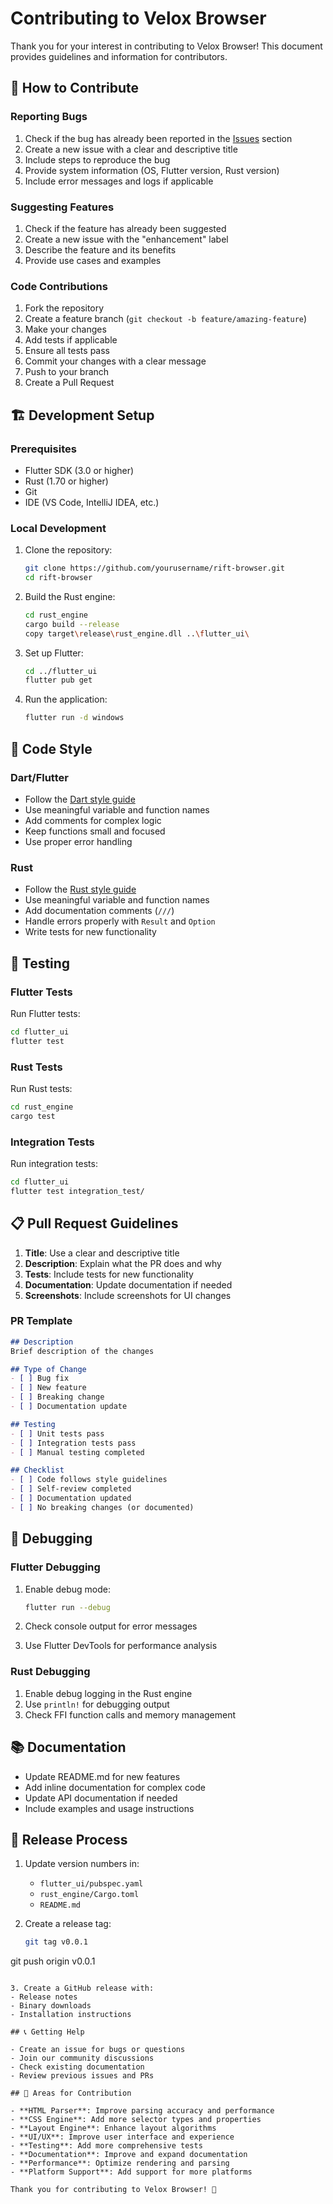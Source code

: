 # Contributing to Velox Browser

Thank you for your interest in contributing to Velox Browser! This document provides guidelines and information for contributors.

## 🤝 How to Contribute

### Reporting Bugs

1. Check if the bug has already been reported in the [Issues](https://github.com/yourusername/rift-browser/issues) section
2. Create a new issue with a clear and descriptive title
3. Include steps to reproduce the bug
4. Provide system information (OS, Flutter version, Rust version)
5. Include error messages and logs if applicable

### Suggesting Features

1. Check if the feature has already been suggested
2. Create a new issue with the "enhancement" label
3. Describe the feature and its benefits
4. Provide use cases and examples

### Code Contributions

1. Fork the repository
2. Create a feature branch (`git checkout -b feature/amazing-feature`)
3. Make your changes
4. Add tests if applicable
5. Ensure all tests pass
6. Commit your changes with a clear message
7. Push to your branch
8. Create a Pull Request

## 🏗️ Development Setup

### Prerequisites

- Flutter SDK (3.0 or higher)
- Rust (1.70 or higher)
- Git
- IDE (VS Code, IntelliJ IDEA, etc.)

### Local Development

1. Clone the repository:
   ```bash
   git clone https://github.com/yourusername/rift-browser.git
   cd rift-browser
   ```

2. Build the Rust engine:
   ```bash
   cd rust_engine
   cargo build --release
   copy target\release\rust_engine.dll ..\flutter_ui\
   ```

3. Set up Flutter:
   ```bash
   cd ../flutter_ui
   flutter pub get
   ```

4. Run the application:
   ```bash
   flutter run -d windows
   ```

## 📝 Code Style

### Dart/Flutter

- Follow the [Dart style guide](https://dart.dev/guides/language/effective-dart/style)
- Use meaningful variable and function names
- Add comments for complex logic
- Keep functions small and focused
- Use proper error handling

### Rust

- Follow the [Rust style guide](https://doc.rust-lang.org/1.0.0/style/style/naming/README.html)
- Use meaningful variable and function names
- Add documentation comments (`///`)
- Handle errors properly with `Result` and `Option`
- Write tests for new functionality

## 🧪 Testing

### Flutter Tests

Run Flutter tests:
```bash
cd flutter_ui
flutter test
```

### Rust Tests

Run Rust tests:
```bash
cd rust_engine
cargo test
```

### Integration Tests

Run integration tests:
```bash
cd flutter_ui
flutter test integration_test/
```

## 📋 Pull Request Guidelines

1. **Title**: Use a clear and descriptive title
2. **Description**: Explain what the PR does and why
3. **Tests**: Include tests for new functionality
4. **Documentation**: Update documentation if needed
5. **Screenshots**: Include screenshots for UI changes

### PR Template

```markdown
## Description
Brief description of the changes

## Type of Change
- [ ] Bug fix
- [ ] New feature
- [ ] Breaking change
- [ ] Documentation update

## Testing
- [ ] Unit tests pass
- [ ] Integration tests pass
- [ ] Manual testing completed

## Checklist
- [ ] Code follows style guidelines
- [ ] Self-review completed
- [ ] Documentation updated
- [ ] No breaking changes (or documented)
```

## 🐛 Debugging

### Flutter Debugging

1. Enable debug mode:
   ```bash
   flutter run --debug
   ```

2. Check console output for error messages
3. Use Flutter DevTools for performance analysis

### Rust Debugging

1. Enable debug logging in the Rust engine
2. Use `println!` for debugging output
3. Check FFI function calls and memory management

## 📚 Documentation

- Update README.md for new features
- Add inline documentation for complex code
- Update API documentation if needed
- Include examples and usage instructions

## 🚀 Release Process

1. Update version numbers in:
   - `flutter_ui/pubspec.yaml`
   - `rust_engine/Cargo.toml`
   - `README.md`

2. Create a release tag:
   ```bash
   git tag v0.0.1
git push origin v0.0.1
   ```

3. Create a GitHub release with:
   - Release notes
   - Binary downloads
   - Installation instructions

## 📞 Getting Help

- Create an issue for bugs or questions
- Join our community discussions
- Check existing documentation
- Review previous issues and PRs

## 🎯 Areas for Contribution

- **HTML Parser**: Improve parsing accuracy and performance
- **CSS Engine**: Add more selector types and properties
- **Layout Engine**: Enhance layout algorithms
- **UI/UX**: Improve user interface and experience
- **Testing**: Add more comprehensive tests
- **Documentation**: Improve and expand documentation
- **Performance**: Optimize rendering and parsing
- **Platform Support**: Add support for more platforms

Thank you for contributing to Velox Browser! 🌉 